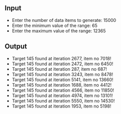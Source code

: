 ## Input
- Enter the number of data items to generate: 15000
- Enter the minimum value of the range: 65
- Enter the maximum value of the range: 12365

## Output
- Target 145 found at iteration 2677, item no 7018!
- Target 145 found at iteration 2472, item no 6450!
- Target 145 found at iteration 287, item no 687!
- Target 145 found at iteration 3243, item no 8478!
- Target 145 found at iteration 5141, item no 13660!
- Target 145 found at iteration 1688, item no 4412!
- Target 145 found at iteration 4566, item no 11850!
- Target 145 found at iteration 4974, item no 13101!
- Target 145 found at iteration 5550, item no 14530!
- Target 145 found at iteration 1953, item no 5198!
